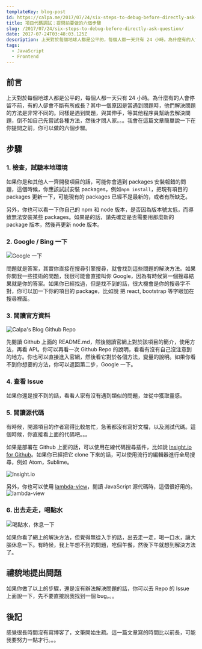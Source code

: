 ```yaml
---
templateKey: blog-post
id: https://calpa.me/2017/07/24/six-steps-to-debug-before-directly-ask-question/
title: 項目代碼調試：提問前要做的六個步驟
slug: /2017/07/24/six-steps-to-debug-before-directly-ask-question/
date: 2017-07-24T03:48:03.125Z
description: 上天對於每個地球人都是公平的，每個人都一天只有 24 小時。為什麼有的人會停留不前，有的人卻會不斷有所成長？其中一個原因是當遇到問題時，他們解決問題的方法是非常不同的。同樣是遇到問題，與其伸手，等其他程序員幫助去解決問題，倒不如自己先嘗試各種方法，然後才問人家。。。我會在這篇文章簡單說一下在你提問之前，你可以做的六個步驟。
tags:
  - JavaScript
  - Frontend
---
```


## 前言

上天對於每個地球人都是公平的，每個人都一天只有 24 小時。為什麼有的人會停留不前，有的人卻會不斷有所成長？其中一個原因是當遇到問題時，他們解決問題的方法是非常不同的。同樣是遇到問題，與其伸手，等其他程序員幫助去解決問題，倒不如自己先嘗試各種方法，然後才問人家。。。我會在這篇文章簡單說一下在你提問之前，你可以做的六個步驟。

## 步驟

### 1. 檢查，試驗本地環境

如果你是和其他人一齊開發項目的話，可能你會遇到 packages 安裝報錯的問題，這個時候，你應該試試安裝 packages，例如`npm install`，把現有項目的 packages 更新一下，可能現有的 packages 已經不是最新的，或者有所缺乏。

另外，你也可以看一下你自己的 npm 和 node 版本，是否因為版本號太低，而導致無法安裝某些 packages。如果是的話，請先確定是否需要用那麼新的 package 版本，然後再更新 node 版本。

### 2. Google / Bing 一下

![Google 一下][1]

問題就是答案，其實你直接在搜尋引擎搜尋，就會找到這些問題的解決方法。如果你問我一些技術的問題，我很可能會直接叫你 Google，因為有時候第一個搜尋結果就是你的答案。如果你已經找過，但是找不到的話，很大機會是你的搜尋字不對，你可以加一下你的項目的 package，比如說 把 react, bootstrap 等字眼加在搜尋裡面。

### 3. 閱讀官方資料

![Calpa's Blog Github Repo][2]

先閱讀 Github 上面的 README.md，然後閱讀官網上對於該項目的簡介，使用方法，再看 API。你可以再看一次 Github Repo 的說明，看看有沒有自己沒注意到的地方。你也可以直接進入官網，然後看它對於各個方法，變量的說明。如果你看不到你想要的方法，你可以返回第二步，Google 一下。

### 4. 查看 Issue

如果你還是搜不到的話，看看人家有沒有遇到類似的問題，並從中獲取靈感。

### 5. 閱讀源代碼

有時候，開源項目的作者寫得比較匆忙，急著都沒有寫好文檔，以及測試代碼。這個時候，你直接看上面的代碼吧。。。

如果是部署在 Github 上面的話，可以使用在線代碼搜尋插件，比如說 [Insight.io for Github][3]。如果你已經把它 clone 下來的話，可以使用流行的編輯器進行全局搜尋，例如 Atom，Sublime。

![Insight.io][4]

另外，你也可以使用 [lambda-view][5]，閱讀 JavaScript 源代碼時，這個很好用的。
![lambda-view][6]

### 6. 出去走走，喝點水

![喝點水，休息一下][7]

如果你看了網上的解決方法，但覺得無從入手的話，出去走一走，喝一口水，讓大腦休息一下。有時候，我上午想不到的問題，吃個午餐，然後下午就想到解決方法了。

## 禮貌地提出問題

如果你做了以上的步驟，還是沒有辦法解決問題的話，你可以去 Repo 的 Issue 上面說一下，先不要直接說我找到一個 bug。。。

## 後記

感覺很長時間沒有寫博客了，文筆開始生疏。這一篇文章寫的時間比以前長，可能我要努力一點才行。。。

[1]: https://i.imgur.com/1Djy0Gj.png
[2]: https://i.imgur.com/kmFRumd.png
[3]: https://chrome.google.com/webstore/detail/insightio-for-github/pmhfgjjhhomfplgmbalncpcohgeijonh
[4]: https://i.imgur.com/OWuA4xP.png
[5]: https://github.com/Jianru-Lin/lambda-view
[6]: https://i.imgur.com/kmuI2NX.png
[7]: https://i.imgur.com/oXlUIRt.gif
